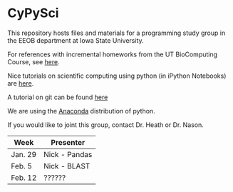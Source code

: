 # CyPySci

This repository hosts files and materials for a programming study group in the EEOB department at Iowa State University.

For references with incremental homeworks from the UT BioComputing Course, see [here](https://github.com/sjspielman/UTbiocomputing2015). 

Nice tutorials on scientific computing using python (in iPython Notebooks) are [here](http://nbviewer.ipython.org/github/jrjohansson/scientific-python-lectures/tree/master/).

A tutorial on git can be found [here](https://git.lumc.nl/humgen/programming-course/ipython_notebook/82a1fcf6b5abb24243494233577d68c9837221cc/git.ipynb)

We are using the [Anaconda](https://www.continuum.io/downloads) distribution of python.

If you would like to joint this group, contact Dr. Heath or Dr. Nason.

|Week | Presenter |
|-----|-----------|
|Jan. 29 | Nick  - Pandas |
|Feb. 5 | Nick - BLAST |
|Feb. 12 | ?????? |

